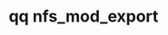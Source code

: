 ---
category: nfs
command: nfs_mod_export
keywords: qq, qq_cli, nfs_mod_export
optional_options:
- alternate: []
  help: ID of export to modify
  name: --export-id
  required: false
- alternate: []
  help: Path of export to modify
  name: --export-path
  required: false
- alternate: []
  help: ID of the tenant the export is in. Only used if using the --export-path argument.
  name: --tenant-id
  required: false
- alternate: []
  help: Change NFS export path
  name: --new-export-path
  required: false
- alternate: []
  help: Change tenant that export is in
  name: --new-tenant-id
  required: false
- alternate: []
  help: Change file system path
  name: --fs-path
  required: false
- alternate: []
  help: Description of this export
  name: --description
  required: false
- alternate: []
  help: Specify no restrictions for this export.
  name: --no-restrictions
  required: false
- alternate: []
  help: "\n    Path to local file containing the restrictions in JSON format.\n  \
    \  host_restrictions is a comma separated list of IPs/ IP ranges/ hostnames/ wildcarded\
    \ hostnames/\n    and the strings KRB5@, KRB5I@, and KRB5P@ for the 3 kerberos\
    \ security flavors: basic auth,\n    Integrity, and Privacy.\n    user_mapping\
    \ can be \"none\"|\"root\"|\"all\".  map_to_user may be \"{ \"id_type\": \"LOCAL_USER\"\
    ,\n    \"id_value\": \"<integer_id>\" }\" or \"{ \"id_type\": \"NFS_UID\", \"\
    id_value\": \"<integer_id>\" }\".\n    map_to_group may be \"{ \"id_type\": \"\
    NFS_GID\", \"id_value\": \"<integer_id>\".  If user_mapping is not\n    \"none\"\
    , then either specify map_to_user as a local user or specify both map_to_user\
    \ and\n    map_to_group as NFS user/group.\n\n    ==Example JSON==:\n    { \"\
    restrictions\" : [\n        {\n            \"read_only\" : true,\n           \
    \ \"host_restrictions\" : [ \"1.2.3.1\", \"1.100.0.0/24\" ],\n            \"user_mapping\"\
    \ : \"root\",\n            \"map_to_user\": {\n                \"id_type\" : \"\
    LOCAL_USER\",\n                \"id_value\" : \"500\"\n            }\n       \
    \ },\n        {\n            \"read_only\" : false,\n            \"host_restrictions\"\
    \ : [ \"KRB5@\" ],\n            \"user_mapping\" : \"none\"\n        },\n    \
    \    {\n            \"read_only\" : true,\n            \"host_restrictions\" :\
    \ [],\n            \"user_mapping\" : \"all\",\n            \"map_to_user\" :{\n\
    \                \"id_type\" : \"NFS_UID\",\n                \"id_value\" : \"\
    500\"\n            },\n            \"map_to_group\": {\n                \"id_type\"\
    \ : \"NFS_GID\",\n                \"id_value\" : \"501\"\n            }\n    \
    \    } ]\n    } "
  name: --restrictions
  required: false
- alternate: []
  help: Creates the specified file system path if it does not exist
  name: --create-fs-path
  required: false
- alternate: []
  help: Fields that should be forced to fit in 32 bits for this export, to support
    legacy clients and applications. FILE_IDS will hash file IDs (inode numbers),
    which can be observed by "stat", and is also necessary for some deprecated linux
    system calls (e.g. to list a directory) to work. FS_SIZE saturates the available,
    used, and total capacity reported to tools like "df" to 4GiB. FILE_SIZES saturates
    the reported size of individual files to 4GiB, and should be used with caution
    as it could cause application misbehavior in the handling of larger files.  NONE
    explicitly specifies no 32 bit mapping.
  name: --fields-to-present-as-32-bit
  required: false
permalink: /qq-cli-command-guide/nfs/nfs_mod_export.html
positional_options: []
sidebar: qq_cli_command_reference_sidebar
summary: This section explains how to use the <code>qq nfs_mod_export</code> command.
synopsis: Modify an export
title: qq nfs_mod_export
usage: "qq nfs_mod_export [-h] (--export-id EXPORT_ID | --export-path EXPORT_PATH)\
  \ [--tenant-id TENANT_ID]\n    [--new-export-path NEW_EXPORT_PATH] [--new-tenant-id\
  \ NEW_TENANT_ID]\n    [--fs-path FS_PATH] [--description DESCRIPTION]\n    [--no-restrictions\
  \ | --restrictions JSON_FILE_PATH] [--create-fs-path]\n    [--fields-to-present-as-32-bit\
  \ FIELD [FIELD ...]]"

---